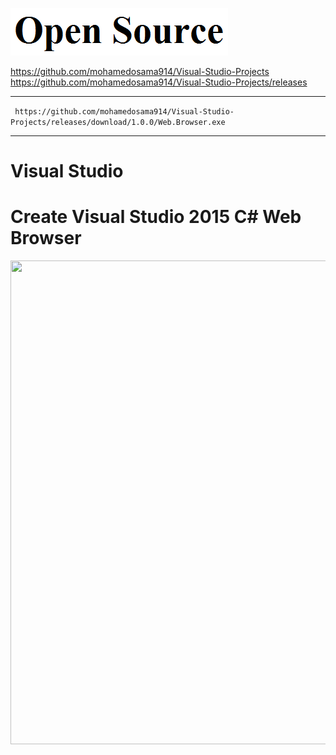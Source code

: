 [![Build OpenSource](https://raw.githubusercontent.com/CreateDownloader/YouTubeDownloader/master/OpenSource.png)](https://github.com/mohamedosama914/Visual-Studio-Projects)

 https://github.com/mohamedosama914/Visual-Studio-Projects                          
               https://github.com/mohamedosama914/Visual-Studio-Projects/releases
***
``  https://github.com/mohamedosama914/Visual-Studio-Projects/releases/download/1.0.0/Web.Browser.exe ``
***

# Visual Studio

# Create Visual Studio 2015 C# Web Browser 
<p><img src="http://c.top4top.net/p_356ojz4p1.png" alt="" width="999" height="774" /></p>
